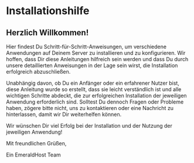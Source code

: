# Installationshilfe

## Herzlich Willkommen!

Hier findest Du Schritt-für-Schritt-Anweisungen, um verschiedene Anwendungen auf Deinem Server zu installieren und zu konfigurieren. Wir hoffen, dass Dir diese Anleitungen hilfreich sein werden und dass Du durch unsere detaillierten Anweisungen in der Lage sein wirst, die Installation erfolgreich abzuschließen.

Unabhängig davon, ob Du ein Anfänger oder ein erfahrener Nutzer bist, diese Anleitung wurde so erstellt, dass sie leicht verständlich ist und alle wichtigen Schritte abdeckt, die zur erfolgreichen Installation der jeweiligen Anwendung erforderlich sind. Solltest Du dennoch Fragen oder Probleme haben, zögere bitte nicht, uns zu kontaktieren oder eine Nachricht zu hinterlassen, damit wir Dir weiterhelfen können.

Wir wünschen Dir viel Erfolg bei der Installation und der Nutzung der jeweiligen Anwendung!

Mit freundlichen Grüßen,

Ein EmeraldHost Team
